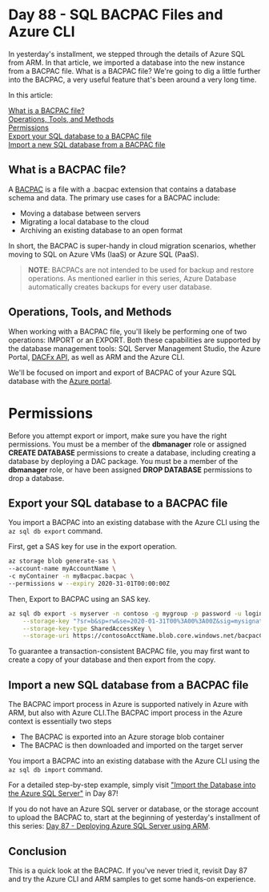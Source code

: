 # Day 88 - SQL BACPAC Files and Azure CLI

In yesterday's installment, we stepped through the details of Azure SQL from ARM. In that article, we imported a database into the new instance from a BACPAC file. What is a BACPAC file? We're going to dig a little further into the BACPAC, a very useful feature that's been around a very long time.

In this article:

[What is a BACPAC file?](#what-is-a-bacpac-file) </br>
[Operations, Tools, and Methods](#operations-tools-and-methods) </br>
[Permissions](#permissions) </br>
[Export your SQL database to a BACPAC file](#export-your-sql-database-to-a-bacpac-file) </br>
[Import a new SQL database from a BACPAC file](#import-a-new-sql-database-from-a-bacpac-file) </br>

## What is a BACPAC file?

A [BACPAC](https://docs.microsoft.com/en-us/sql/relational-databases/data-tier-applications/data-tier-applications?redirectedfrom=MSDN&view=sql-server-ver15#bacpac) is a file with a .bacpac extension that contains a database schema and data. The primary use cases for a BACPAC include:

- Moving a database between servers
- Migrating a local database to the cloud
- Archiving an existing database to an open format

In short, the BACPAC is super-handy in cloud migration scenarios, whether moving to SQL on Azure VMs (IaaS) or Azure SQL (PaaS).

> **NOTE**: BACPACs are not intended to be used for backup and restore operations. As mentioned earlier in this series, Azure Database automatically creates backups for every user database.

## Operations, Tools, and Methods

When working with a BACPAC file, you'll likely be performing one of two operations: IMPORT or an EXPORT. Both these capabilities are supported by the database management tools: SQL Server Management Studio, the Azure Portal, [DACFx API](https://blogs.msmvps.com/deborahk/deploying-a-dacpac-with-dacfx-api/), as well as ARM and the Azure CLI.

We'll be focused on import and export of BACPAC of your Azure SQL database with the [Azure portal](https://portal.azure.com).

# Permissions

Before you attempt export or import, make sure you have the right permissions. You must be a member of the **dbmanager** role or assigned **CREATE DATABASE** permissions to create a database, including creating a database by deploying a DAC package. You must be a member of the **dbmanager** role, or have been assigned **DROP DATABASE** permissions to drop a database.

## Export your SQL database to a BACPAC file

You import a BACPAC into an existing database with the Azure CLI using the `az sql db export` command.

First, get a SAS key for use in the export operation.

``` bash
az storage blob generate-sas \
--account-name myAccountName \
-c myContainer -n myBacpac.bacpac \
--permissions w --expiry 2020-31-01T00:00:00Z
```

Then, Export to BACPAC using an SAS key.

``` bash
az sql db export -s myserver -n contoso -g mygroup -p password -u login \
    --storage-key "?sr=b&sp=rw&se=2020-01-31T00%3A00%3A00Z&sig=mysignature&sv=2019-01-01" \
    --storage-key-type SharedAccessKey \
    --storage-uri https://contosoAcctName.blob.core.windows.net/bacpacContainer/contoso.bacpac
```

To guarantee a transaction-consistent BACPAC file, you may first want to create a copy of your database and then export from the copy.

## Import a new SQL database from a BACPAC file

The BACPAC import process in Azure is supported natively in Azure with ARM, but also with Azure CLI.The BACPAC import process in the Azure context is essentially two steps

- The BACPAC is exported into an Azure storage blob container
- The BACPAC is then downloaded and imported on the target server

You import a BACPAC into an existing database with the Azure CLI using the `az sql db import` command.

For a detailed step-by-step example, simply visit ["Import the Database into the Azure SQL Server"](https://github.com/starkfell/100DaysOfIaC/blob/master/articles/day.87.deploying.azure.sql.srv.arm.md#import-the-database-into-the-azure-sql-server) in Day 87!

If you do not have an Azure SQL server or database, or the storage account to upload the BACPAC to, start at the beginning of yesterday's installment of this series: [Day 87 - Deploying Azure SQL Server using ARM](day.87.deploying.azure.sql.srv.arm.md).


## Conclusion

This is a quick look at the BACPAC. If you've never tried it, revisit Day 87 and try the Azure CLI and ARM samples to get some hands-on experience.
